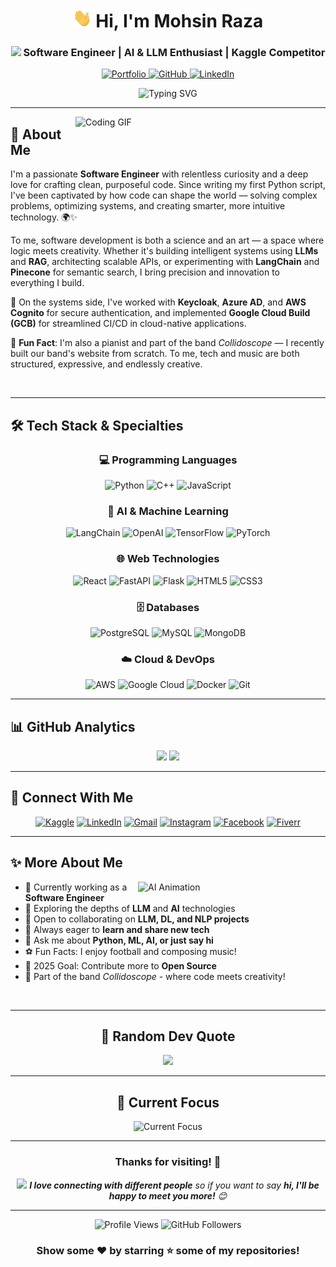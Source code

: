 <div align="center">

# <img src="https://raw.githubusercontent.com/ABSphreak/ABSphreak/master/gifs/Hi.gif" width="30px" height="30px"> Hi, I'm Mohsin Raza

### <img src="https://media.giphy.com/media/WUlplcMpOCEmTGBtBW/giphy.gif" width="30"> Software Engineer | AI & LLM Enthusiast | Kaggle Competitor

<p align="center"> <a href="https://mohsin-raza.vercel.app/"> <img src="https://img.shields.io/badge/🌐_Portfolio-FF6B6B?style=for-the-badge&logoColor=white" alt="Portfolio"/> </a> <a href="https://github.com/Mohsinrazaa"> <img src="https://img.shields.io/badge/💻_GitHub-181717?style=for-the-badge&logo=github&logoColor=white" alt="GitHub"/> </a> <a href="https://www.linkedin.com/in/mohsin-raza-46b5a6134"> <img src="https://img.shields.io/badge/🔗_LinkedIn-0077B5?style=for-the-badge&logo=linkedin&logoColor=white" alt="LinkedIn"/> </a> </p> </div> <div align="center"> <img src="https://readme-typing-svg.herokuapp.com?font=Fira+Code&size=22&duration=3000&pause=1000&color=36BCF7&center=true&width=440&lines=Welcome+to+my+GitHub+Profile!;Software+Engineer+%26+AI+Enthusiast;Building+the+Future+with+Code;Always+Learning+New+Technologies" alt="Typing SVG" /> </div>

----------

<img align="right" alt="Coding GIF" src="https://media.giphy.com/media/L8K62iTDkzGX6/giphy.gif" width="400px" />

## 🚀 About Me

I'm a passionate **Software Engineer** with relentless curiosity and a deep love for crafting clean, purposeful code. Since writing my first Python script, I've been captivated by how code can shape the world — solving complex problems, optimizing systems, and creating smarter, more intuitive technology. 🌍✨

To me, software development is both a science and an art — a space where logic meets creativity. Whether it's building intelligent systems using **LLMs** and **RAG**, architecting scalable APIs, or experimenting with **LangChain** and **Pinecone** for semantic search, I bring precision and innovation to everything I build.

🔐 On the systems side, I've worked with **Keycloak**, **Azure AD**, and **AWS Cognito** for secure authentication, and implemented **Google Cloud Build (GCB)** for streamlined CI/CD in cloud-native applications.

🎵 **Fun Fact**: I'm also a pianist and part of the band _Collidoscope_ — I recently built our band's website from scratch. To me, tech and music are both structured, expressive, and endlessly creative.

<br clear="right"/>

----------

## 🛠️ Tech Stack & Specialties

<div align="center">

### 💻 Programming Languages

![Python](https://img.shields.io/badge/Python-3776AB?style=for-the-badge&logo=python&logoColor=white) ![C++](https://img.shields.io/badge/C++-00599C?style=for-the-badge&logo=cplusplus&logoColor=white) ![JavaScript](https://img.shields.io/badge/JavaScript-F7DF1E?style=for-the-badge&logo=javascript&logoColor=black)

### 🤖 AI & Machine Learning

![LangChain](https://img.shields.io/badge/LangChain-1C3C3C?style=for-the-badge&logo=langchain&logoColor=white) ![OpenAI](https://img.shields.io/badge/OpenAI-412991?style=for-the-badge&logo=openai&logoColor=white) ![TensorFlow](https://img.shields.io/badge/TensorFlow-FF6F00?style=for-the-badge&logo=tensorflow&logoColor=white) ![PyTorch](https://img.shields.io/badge/PyTorch-EE4C2C?style=for-the-badge&logo=pytorch&logoColor=white)

### 🌐 Web Technologies

![React](https://img.shields.io/badge/React-20232A?style=for-the-badge&logo=react&logoColor=61DAFB) ![FastAPI](https://img.shields.io/badge/FastAPI-005571?style=for-the-badge&logo=fastapi) ![Flask](https://img.shields.io/badge/Flask-000000?style=for-the-badge&logo=flask&logoColor=white) ![HTML5](https://img.shields.io/badge/HTML5-E34F26?style=for-the-badge&logo=html5&logoColor=white) ![CSS3](https://img.shields.io/badge/CSS3-1572B6?style=for-the-badge&logo=css3&logoColor=white)

### 🗄️ Databases

![PostgreSQL](https://img.shields.io/badge/PostgreSQL-316192?style=for-the-badge&logo=postgresql&logoColor=white) ![MySQL](https://img.shields.io/badge/MySQL-005C84?style=for-the-badge&logo=mysql&logoColor=white) ![MongoDB](https://img.shields.io/badge/MongoDB-4EA94B?style=for-the-badge&logo=mongodb&logoColor=white)

### ☁️ Cloud & DevOps

![AWS](https://img.shields.io/badge/AWS-FF9900?style=for-the-badge&logo=amazonaws&logoColor=white) ![Google Cloud](https://img.shields.io/badge/Google_Cloud-4285F4?style=for-the-badge&logo=google-cloud&logoColor=white) ![Docker](https://img.shields.io/badge/Docker-2CA5E0?style=for-the-badge&logo=docker&logoColor=white) ![Git](https://img.shields.io/badge/Git-F05032?style=for-the-badge&logo=git&logoColor=white)

</div>

----------

## 📊 GitHub Analytics

<div align="center"> <img height="180em" src="https://github-readme-stats-eight-theta.vercel.app/api?username=Mohsinrazaa&show_icons=true&theme=algolia&include_all_commits=true&count_private=true"/> <img height="180em" src="https://github-readme-stats-eight-theta.vercel.app/api/top-langs/?username=Mohsinrazaa&layout=compact&langs_count=8&theme=algolia"/> </div>

----------


## 🤝 Connect With Me

<div align="center">

[![Kaggle](https://img.shields.io/badge/Kaggle-20BEFF?style=for-the-badge&logo=kaggle&logoColor=white)](https://www.kaggle.com/razamh) [![LinkedIn](https://img.shields.io/badge/LinkedIn-0077B5?style=for-the-badge&logo=linkedin&logoColor=white)](https://www.linkedin.com/in/mohsin-raza-46b5a6134) [![Gmail](https://img.shields.io/badge/Gmail-D14836?style=for-the-badge&logo=gmail&logoColor=white)](mailto:razam6568@gmail.com) [![Instagram](https://img.shields.io/badge/Instagram-E4405F?style=for-the-badge&logo=instagram&logoColor=white)](https://www.instagram.com/mohsin_raza_40) [![Facebook](https://img.shields.io/badge/Facebook-1877F2?style=for-the-badge&logo=facebook&logoColor=white)](https://www.facebook.com/razam66) [![Fiverr](https://img.shields.io/badge/Fiverr-1DBF73?style=for-the-badge&logo=fiverr&logoColor=white)](https://www.fiverr.com/s2/7f29466eb7)

</div>

----------

## ✨ More About Me

<img align="right" alt="AI Animation" src="https://media.giphy.com/media/SWoSkN6DxTszqIKEqv/giphy.gif" width="300px" />

-   🔭 Currently working as a **Software Engineer**
-   🌱 Exploring the depths of **LLM** and **AI** technologies
-   👯 Open to collaborating on **LLM, DL, and NLP projects**
-   🤝 Always eager to **learn and share new tech**
-   💬 Ask me about **Python, ML, AI, or just say hi**
-   ⚽ Fun Facts: I enjoy football and composing music!
-   🥅 2025 Goal: Contribute more to **Open Source**
-   🎹 Part of the band _Collidoscope_ - where code meets creativity!

<br clear="right"/>

----------

<div align="center">

## 💭 Random Dev Quote

![](https://quotes-github-readme.vercel.app/api?type=horizontal&theme=algolia)

----------

## 🎯 Current Focus

<img src="https://readme-typing-svg.herokuapp.com?font=Fira+Code&pause=1000&color=36BCF7&center=true&width=435&lines=Building+AI-Powered+Applications;Exploring+Large+Language+Models;Contributing+to+Open+Source;Learning+New+Technologies" alt="Current Focus" />

----------

### Thanks for visiting! 🚀

<img src="https://media.giphy.com/media/LnQjpWaON8nhr21vNW/giphy.gif" width="60"> <em><b>I love connecting with different people</b> so if you want to say <b>hi, I'll be happy to meet you more!</b> 😊</em>

</div>

----------

<div align="center"> <img src="https://komarev.com/ghpvc/?username=Mohsinrazaa&color=blueviolet&style=for-the-badge" alt="Profile Views" /> <img src="https://img.shields.io/github/followers/Mohsinrazaa?style=for-the-badge&color=orange&labelColor=ce4630" alt="GitHub Followers" /> </div> <div align="center">

### Show some ❤️ by starring ⭐ some of my repositories!

</div>

